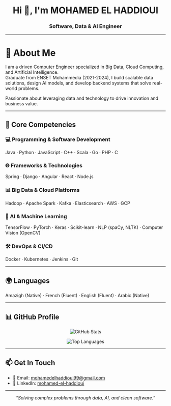 <h1 align="center">Hi 👋, I'm MOHAMED EL HADDIOUI</h1>
<h3 align="center">Software, Data & AI Engineer</h3>

---

# 👋 About Me

I am a driven Computer Engineer specialized in Big Data, Cloud Computing, and Artificial Intelligence.  
Graduate from ENSET Mohammedia (2021-2024), I build scalable data solutions, design AI models, and develop backend systems that solve real-world problems.  

Passionate about leveraging data and technology to drive innovation and business value.  

---

## 🚀 Core Competencies

### 💻 Programming & Software Development  
Java · Python · JavaScript · C++ · Scala · Go · PHP · C

### 🌐 Frameworks & Technologies  
Spring · Django · Angular · React · Node.js  

### 📊 Big Data & Cloud Platforms  
Hadoop · Apache Spark · Kafka · Elasticsearch · AWS · GCP  

### 🤖 AI & Machine Learning  
TensorFlow · PyTorch · Keras · Scikit-learn · NLP (spaCy, NLTK) · Computer Vision (OpenCV)  

### 🛠 DevOps & CI/CD  
Docker · Kubernetes · Jenkins · Git  

---

## 🌍 Languages

Amazigh (Native) · French (Fluent) · English (Fluent) · Arabic (Native)  

---

## 📊 GitHub Profile

<div align="center">
  
![GitHub Stats](https://github-readme-stats.vercel.app/api?username=MOHAMED-EL-HADDIOUI&show_icons=true&theme=radical)

![Top Languages](https://github-readme-stats.vercel.app/api/top-langs/?username=MOHAMED-EL-HADDIOUI&layout=compact&theme=radical)

</div>

---

## 📫 Get In Touch

- 📧 Email: [mohamedelhaddioui99@gmail.com](mailto:mohamedelhaddioui99@gmail.com)  
- 💼 LinkedIn: [mohamed-el-haddioui](https://www.linkedin.com/in/mohamed-el-haddioui-ba8ba8170/)  

---

<div align="center">  
  <em>“Solving complex problems through data, AI, and clean software.”</em>  
</div>
